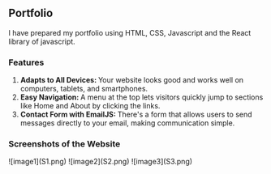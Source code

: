 <h2>Portfolio</h2>
I have prepared my portfolio using HTML, CSS, Javascript and the React library of javascript.

<h3>Features</h3>
<ol>
  <li>
    <b>Adapts to All Devices: </b> Your website looks good and works well on computers, tablets, and smartphones.
  </li>
  <li>
    <b>Easy Navigation: </b>A menu at the top lets visitors quickly jump to sections like Home and About by clicking the links.
  </li>
  <li>
    <b>Contact Form with EmailJS: </b> There's a form that allows users to send messages directly to your email, making communication simple.
  </li>
</ol>

<h3>Screenshots of the Website</h3>
![image1](S1.png)
![image2](S2.png)
![image3](S3.png)
